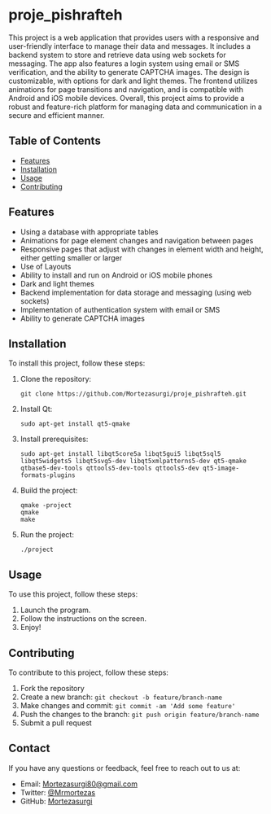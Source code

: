 # proje_pishrafteh

This project is a web application that provides users with a responsive and user-friendly interface to manage their data and messages. It includes a backend system to store and retrieve data using web sockets for messaging. The app also features a login system using email or SMS verification, and the ability to generate CAPTCHA images. The design is customizable, with options for dark and light themes. The frontend utilizes animations for page transitions and navigation, and is compatible with Android and iOS mobile devices. Overall, this project aims to provide a robust and feature-rich platform for managing data and communication in a secure and efficient manner.

## Table of Contents

- [Features](#features)
- [Installation](#installation)
- [Usage](#usage)
- [Contributing](#contributing)

## Features

- Using a database with appropriate tables
- Animations for page element changes and navigation between pages
- Responsive pages that adjust with changes in element width and height, either getting smaller or larger
- Use of Layouts
- Ability to install and run on Android or iOS mobile phones
- Dark and light themes
- Backend implementation for data storage and messaging (using web sockets)
- Implementation of authentication system with email or SMS
- Ability to generate CAPTCHA images

## Installation

To install this project, follow these steps:

1. Clone the repository:
    ```
   git clone https://github.com/Mortezasurgi/proje_pishrafteh.git
    ```


2. Install Qt: 
    ```
    sudo apt-get install qt5-qmake
    ```

3. Install prerequisites:
    ```
    sudo apt-get install libqt5core5a libqt5gui5 libqt5sql5 libqt5widgets5 libqt5svg5-dev libqt5xmlpatterns5-dev qt5-qmake qtbase5-dev-tools qttools5-dev-tools qttools5-dev qt5-image-formats-plugins
    ```
4. Build the project: 
    ```
    qmake -project
    qmake
    make
    ```
5. Run the project: 
    ```
    ./project
    ```

## Usage

To use this project, follow these steps:

1. Launch the program.
2. Follow the instructions on the screen.
3. Enjoy!

## Contributing

To contribute to this project, follow these steps:

1. Fork the repository
2. Create a new branch: `git checkout -b feature/branch-name`
3. Make changes and commit: `git commit -am 'Add some feature'`
4. Push the changes to the branch: `git push origin feature/branch-name`
5. Submit a pull request


## Contact

If you have any questions or feedback, feel free to reach out to us at:

- Email: [Mortezasurgi80@gmail.com](mailto:Mortezasurgi80@gmail.com)
- Twitter: [@Mrmortezas](https://twitter.com/Mrmortezas)
- GitHub: [Mortezasurgi](https://github.com/Mortezasurgi)

